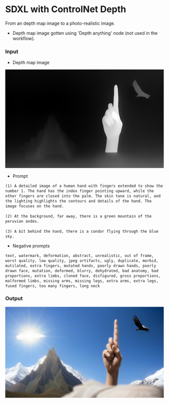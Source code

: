 # SDXL with ControlNet Depth

From an depth map image to a photo-realistic image.

* Depth map image gotten using 'Depth anything' node (not used in the workflow).

### Input

- Depth map image

![depth-map](./image_depth_map.png)

- Prompt

```
(1) A detailed image of a human hand with fingers extended to show the number 1. The hand has the index finger pointing upward, while the other fingers are closed into the palm. The skin tone is natural, and the lighting highlights the contours and details of the hand. The image focuses on the hand.

(2) At the background, far away, there is a green mountain of the peruvian andes.

(3) A bit behind the hand, there is a condor flying through the blue sky.
```

- Negative prompts

```
text, watermark, deformation, abstract, unrealistic, out of frame, worst quality, low quality, jpeg artifacts, ugly, duplicate, morbid, mutilated, extra fingers, mutated hands, poorly drawn hands, poorly drawn face, mutation, deformed, blurry, dehydrated, bad anatomy, bad proportions, extra limbs, cloned face, disfigured, gross proportions, malformed limbs, missing arms, missing legs, extra arms, extra legs, fused fingers, too many fingers, long neck
```

### Output

![output](./image_output.png)

